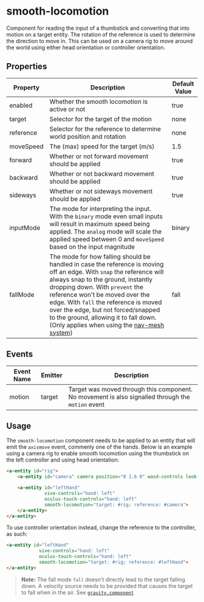 # smooth-locomotion
Component for reading the input of a thumbstick and converting that into motion on a target entity. The rotation of the reference is used to determine the direction to move in. This can be used on a camera rig to move around the world using either head orientation or controller orientation.

## Properties
| Property  | Description | Default Value |
|-----------|-------------|---------------|
| enabled   | Whether the smooth locomotion is active or not | true |
| target    | Selector for the target of the motion | none |
| reference | Selector for the reference to determine world position and rotation | none |
| moveSpeed | The (max) speed for the target (m/s) | 1.5 |
| forward   | Whether or not forward movement should be applied | true |
| backward  | Whether or not backward movement should be applied | true |
| sideways  | Whether or not sideways movement should be applied | true |
| inputMode | The mode for interpreting the input. With the `binary` mode even small inputs will result in maximum speed being applied. The `analog` mode will scale the applied speed between 0 and `moveSpeed` based on the input magnitude | binary |
| fallMode  | The mode for how falling should be handled in case the reference is moving off an edge. With `snap` the reference will always snap to the ground, instantly dropping down. With `prevent` the reference won't be moved over the edge. With `fall` the reference is moved over the edge, but not forced/snapped to the ground, allowing it to fall down. (Only applies when using the [nav-mesh system](../nav-mesh/nav-mesh-strategy.component.md)) | fall |

## Events
| Event Name | Emitter | Description |
|------------|---------|-------------|
| motion     | target  | Target was moved through this component. No movement is also signalled through the `motion` event |

## Usage
The `smooth-locomotion` component needs to be applied to an entity that will emit the `axismove` event, commenly one of the hands.
Below is an example using a camera rig to enable smooth locomotion using the thumbstick on the left controller and using head orientation:
```HTML
<a-entity id="rig">
    <a-entity id="camera" camera position="0 1.6 0" wasd-controls look-controls></a-entity>

    <a-entity id="leftHand"
              vive-controls="hand: left"
              oculus-touch-controls="hand: left"
              smooth-locomotion="target: #rig; reference: #camera">
    </a-entity>
</a-entity>
```

To use controller orientation instead, change the reference to the controller, as such:
```HTML
<a-entity id="leftHand"
            vive-controls="hand: left"
            oculus-touch-controls="hand: left"
            smooth-locomotion="target: #rig; reference: #leftHand">
</a-entity>
```

> **Note:** The fall mode `fall` doesn't directly lead to the target falling down. A velocity source needs to be provided that causes the target to fall when in the air. See [`gravity.component`](./gravity.component.md)